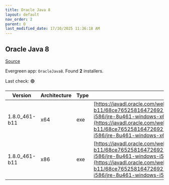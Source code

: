 ```yaml
---
title: Oracle Java 8
layout: default
nav_order: 2
parent: O
last_modified_date: 17/10/2025 11:36:18 AM
---
```


## Oracle Java 8

[Source](https://www.java.com)

Evergreen app: `OracleJava8`. Found **2** installers.

Last check: 🟢

| Version       | Architecture | Type | URI                                                                                                                                                                                                                                                                                    |
| ------------- | ------------ | ---- | -------------------------------------------------------------------------------------------------------------------------------------------------------------------------------------------------------------------------------------------------------------------------------------- |
| 1.8.0_461-b11 | x64          | exe  | [https://javadl.oracle.com/webapps/download/GetFile/1.8.0_461-b11/68ce765258164726922591683c51982c/windows-i586/jre-8u461-windows-x64.exe](https://javadl.oracle.com/webapps/download/GetFile/1.8.0_461-b11/68ce765258164726922591683c51982c/windows-i586/jre-8u461-windows-x64.exe)   |
| 1.8.0_461-b11 | x86          | exe  | [https://javadl.oracle.com/webapps/download/GetFile/1.8.0_461-b11/68ce765258164726922591683c51982c/windows-i586/jre-8u461-windows-i586.exe](https://javadl.oracle.com/webapps/download/GetFile/1.8.0_461-b11/68ce765258164726922591683c51982c/windows-i586/jre-8u461-windows-i586.exe) |
